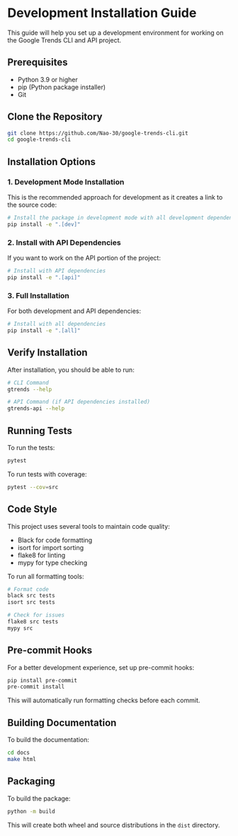 # Development Installation Guide

This guide will help you set up a development environment for working on the Google Trends CLI and API project.

## Prerequisites

- Python 3.9 or higher
- pip (Python package installer)
- Git

## Clone the Repository

```bash
git clone https://github.com/Nao-30/google-trends-cli.git
cd google-trends-cli
```

## Installation Options

### 1. Development Mode Installation

This is the recommended approach for development as it creates a link to the source code:

```bash
# Install the package in development mode with all development dependencies
pip install -e ".[dev]"
```

### 2. Install with API Dependencies

If you want to work on the API portion of the project:

```bash
# Install with API dependencies
pip install -e ".[api]"
```

### 3. Full Installation

For both development and API dependencies:

```bash
# Install with all dependencies
pip install -e ".[all]"
```

## Verify Installation

After installation, you should be able to run:

```bash
# CLI Command
gtrends --help

# API Command (if API dependencies installed)
gtrends-api --help
```

## Running Tests

To run the tests:

```bash
pytest
```

To run tests with coverage:

```bash
pytest --cov=src
```

## Code Style

This project uses several tools to maintain code quality:

- Black for code formatting
- isort for import sorting
- flake8 for linting
- mypy for type checking

To run all formatting tools:

```bash
# Format code
black src tests
isort src tests

# Check for issues
flake8 src tests
mypy src
```

## Pre-commit Hooks

For a better development experience, set up pre-commit hooks:

```bash
pip install pre-commit
pre-commit install
```

This will automatically run formatting checks before each commit.

## Building Documentation

To build the documentation:

```bash
cd docs
make html
```

## Packaging

To build the package:

```bash
python -m build
```

This will create both wheel and source distributions in the `dist` directory. 